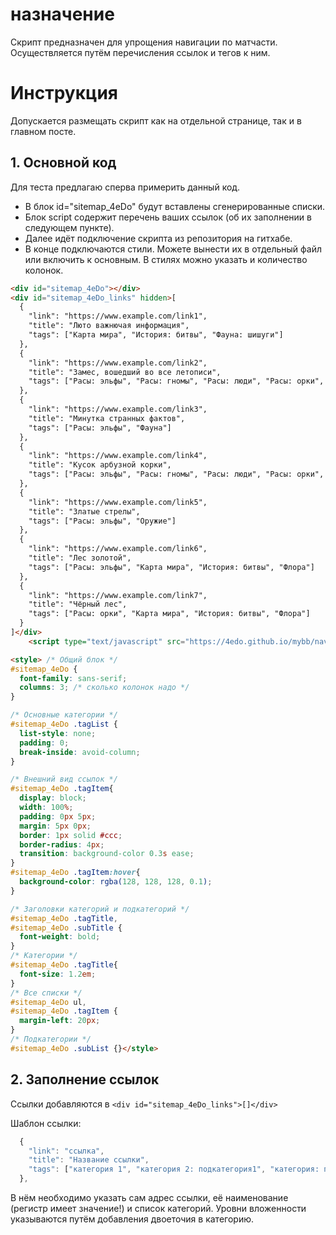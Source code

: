 # назначение
Скрипт предназначен для упрощения навигации по матчасти. Осуществляется путём перечисления ссылок и тегов к ним.

# Инструкция
Допускается размещать скрипт как на отдельной странице, так и в главном посте.

## 1. Основной код
Для теста предлагаю сперва примерить данный код.

- В блок id="sitemap_4eDo" будут вставлены сгенерированные списки.
- Блок script содержит перечень ваших ссылок (об их заполнении в следующем пункте).
- Далее идёт подключение скрипта из репозитория на гитхабе.
- В конце подключаются стили. Можете вынести их в отдельный файл или включить к основным. В стилях можно указать и количество колонок.

``` html
<div id="sitemap_4eDo"></div>
<div id="sitemap_4eDo_links" hidden>[
  {
    "link": "https://www.example.com/link1",
    "title": "Люто важнючая информация",
    "tags": ["Карта мира", "История: битвы", "Фауна: шишуги"]
  },
  {
    "link": "https://www.example.com/link2",
    "title": "Замес, вошедший во все летописи",
    "tags": ["Расы: эльфы", "Расы: гномы", "Расы: люди", "Расы: орки", "История: битвы"]
  },
  {
    "link": "https://www.example.com/link3",
    "title": "Минутка странных фактов",
    "tags": ["Расы: эльфы", "Фауна"]
  },
  {
    "link": "https://www.example.com/link4",
    "title": "Кусок арбузной корки",
    "tags": ["Расы: эльфы", "Расы: гномы", "Расы: люди", "Расы: орки", "История: битвы", "Артефакты"]
  },
  {
    "link": "https://www.example.com/link5",
    "title": "Златые стрелы",
    "tags": ["Расы: эльфы", "Оружие"]
  },
  {
    "link": "https://www.example.com/link6",
    "title": "Лес золотой",
    "tags": ["Расы: эльфы", "Карта мира", "История: битвы", "Флора"]
  },
  {
    "link": "https://www.example.com/link7",
    "title": "Чёрный лес",
    "tags": ["Расы: орки", "Карта мира", "История: битвы", "Флора"]
  }
]</div>
	<script type="text/javascript" src="https://4edo.github.io/mybb/navigation/navigation_generator.js"></script>

<style> /* Общий блок */
#sitemap_4eDo {
  font-family: sans-serif;
  columns: 3; /* сколько колонок надо */
}

/* Основные категории */
#sitemap_4eDo .tagList {
  list-style: none;
  padding: 0;
  break-inside: avoid-column;
}

/* Внешний вид ссылок */
#sitemap_4eDo .tagItem{
  display: block;
  width: 100%;
  padding: 0px 5px;
  margin: 5px 0px;
  border: 1px solid #ccc;
  border-radius: 4px;
  transition: background-color 0.3s ease;
}
#sitemap_4eDo .tagItem:hover{
  background-color: rgba(128, 128, 128, 0.1);
}

/* Заголовки категорий и подкатегорий */
#sitemap_4eDo .tagTitle,
#sitemap_4eDo .subTitle {
  font-weight: bold;
}
/* Категории */
#sitemap_4eDo .tagTitle{
  font-size: 1.2em;
}
/* Все списки */
#sitemap_4eDo ul,
#sitemap_4eDo .tagItem {
  margin-left: 20px;
}
/* Подкатегории */
#sitemap_4eDo .subList {}</style>
```

## 2. Заполнение ссылок
Ссылки добавляются в `<div id="sitemap_4eDo_links">[]</div>`

Шаблон ссылки:
``` js
  {
    "link": "ссылка",
    "title": "Название ссылки",
    "tags": ["категория 1", "категория 2: подкатегория1", "категория: подкатегория2: подподкатегория"]
  },
```
В нём необходимо указать сам адрес ссылки, её наименование (регистр имеет значение!) и список категорий. Уровни вложенности указываются путём добавления двоеточия в категорию.

